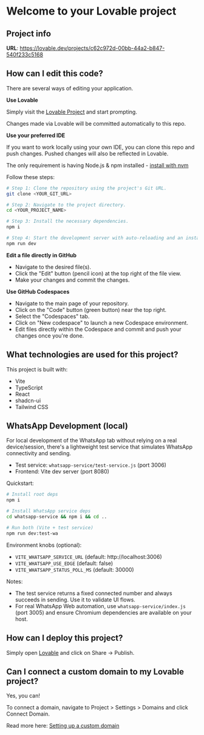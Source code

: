 # Welcome to your Lovable project

## Project info

**URL**: https://lovable.dev/projects/c62c972d-00bb-44a2-b847-540f233c5168

## How can I edit this code?

There are several ways of editing your application.

**Use Lovable**

Simply visit the [Lovable Project](https://lovable.dev/projects/c62c972d-00bb-44a2-b847-540f233c5168) and start prompting.

Changes made via Lovable will be committed automatically to this repo.

**Use your preferred IDE**

If you want to work locally using your own IDE, you can clone this repo and push changes. Pushed changes will also be reflected in Lovable.

The only requirement is having Node.js & npm installed - [install with nvm](https://github.com/nvm-sh/nvm#installing-and-updating)

Follow these steps:

```sh
# Step 1: Clone the repository using the project's Git URL.
git clone <YOUR_GIT_URL>

# Step 2: Navigate to the project directory.
cd <YOUR_PROJECT_NAME>

# Step 3: Install the necessary dependencies.
npm i

# Step 4: Start the development server with auto-reloading and an instant preview.
npm run dev
```

**Edit a file directly in GitHub**

- Navigate to the desired file(s).
- Click the "Edit" button (pencil icon) at the top right of the file view.
- Make your changes and commit the changes.

**Use GitHub Codespaces**

- Navigate to the main page of your repository.
- Click on the "Code" button (green button) near the top right.
- Select the "Codespaces" tab.
- Click on "New codespace" to launch a new Codespace environment.
- Edit files directly within the Codespace and commit and push your changes once you're done.

## What technologies are used for this project?

This project is built with:

- Vite
- TypeScript
- React
- shadcn-ui
- Tailwind CSS

## WhatsApp Development (local)

For local development of the WhatsApp tab without relying on a real device/session, there's a lightweight test service that simulates WhatsApp connectivity and sending.

- Test service: `whatsapp-service/test-service.js` (port 3006)
- Frontend: Vite dev server (port 8080)

Quickstart:

```sh
# Install root deps
npm i

# Install WhatsApp service deps
cd whatsapp-service && npm i && cd ..

# Run both (Vite + test service)
npm run dev:test-wa
```

Environment knobs (optional):

- `VITE_WHATSAPP_SERVICE_URL` (default: http://localhost:3006)
- `VITE_WHATSAPP_USE_EDGE` (default: false)
- `VITE_WHATSAPP_STATUS_POLL_MS` (default: 30000)

Notes:

- The test service returns a fixed connected number and always succeeds in sending. Use it to validate UI flows.
- For real WhatsApp Web automation, use `whatsapp-service/index.js` (port 3005) and ensure Chromium dependencies are available on your host.

## How can I deploy this project?

Simply open [Lovable](https://lovable.dev/projects/c62c972d-00bb-44a2-b847-540f233c5168) and click on Share -> Publish.

## Can I connect a custom domain to my Lovable project?

Yes, you can!

To connect a domain, navigate to Project > Settings > Domains and click Connect Domain.

Read more here: [Setting up a custom domain](https://docs.lovable.dev/tips-tricks/custom-domain#step-by-step-guide)
